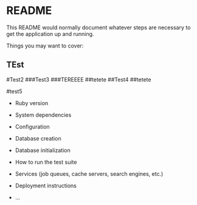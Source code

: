 # README

This README would normally document whatever steps are necessary to get the
application up and running.

Things you may want to cover:
## TEst
#Test2
###Test3
###TEREEEE
##tetete
##Test4
##tetete

#test5
* Ruby version

* System dependencies

* Configuration

* Database creation

* Database initialization

* How to run the test suite

* Services (job queues, cache servers, search engines, etc.)

* Deployment instructions

* ...
